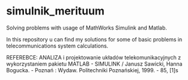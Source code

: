 # simulnik_merituum
Solving problems with usage of MathWorks Simulink and Matlab.

In this repository u can find my solutions for some of basic problems in telecommunications system calculations. 

REFEREBCE: ANALIZA i projektowanie układów telekomunikacyjnych z wykorzystaniem pakietu MATLAB - SIMULINK / Janusz Sawicki, Hanna Bogucka. - Poznań : Wydaw. Politechniki Poznańskiej, 1999. - 85, [1]s